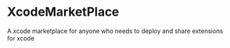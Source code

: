 # XcodeMarketPlace
A xcode marketplace for anyone who needs to deploy and share extensions for xcode
